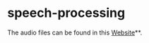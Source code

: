 # speech-processing

The audio files can be found in this [Website](https://Dushk88.github.io/speech-processing/)**.
